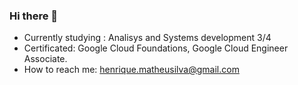 ### Hi there 👋
- Currently studying :
Analisys and Systems development 3/4 
- Certificated: Google Cloud Foundations, Google Cloud Engineer Associate.
- How to reach me: henrique.matheusilva@gmail.com



